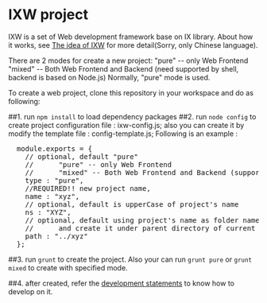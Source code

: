 # IXW project

IXW is a set of Web development framework base on IX library. About how it works, see <a href="doc/idea.md">The idea of IXW</a> for more detail(Sorry, only Chinese language).

There are 2 modes for create a new project:
   "pure" -- only Web Frontend 
   "mixed" -- Both Web Frontend and Backend (need supported by shell, backend is based on Node.js)
Normally, "pure" mode is used.

To create a web project, clone this repository in your workspace and do as following:

##1. run `npm install` to load dependency packages
##2. run `node config` to create project configuration file : ixw-config.js;
    also you can create it by modify the template file : config-template.js;
    Following is an example :

<pre>
  module.exports = {
    // optional, default "pure"
    // 		"pure" -- only Web Frontend 
    // 		"mixed" -- Both Web Frontend and Backend (supported by shell)
    type : "pure",
    //REQUIRED!! new project name,
    name : "xyz",
    // optional, default is upperCase of project's name 
    ns : "XYZ",
    // optional, default using project's name as folder name 
    //		and create it under parent directory of current path
    path : "../xyz"
  };
</pre>

##3. run `grunt` to create the project.
Also your can run `grunt pure` or `grunt mixed` to create with specified mode. 

##4. after created, refer the <a href="doc/architecture.md">development statements</a> to know how to develop on it.



